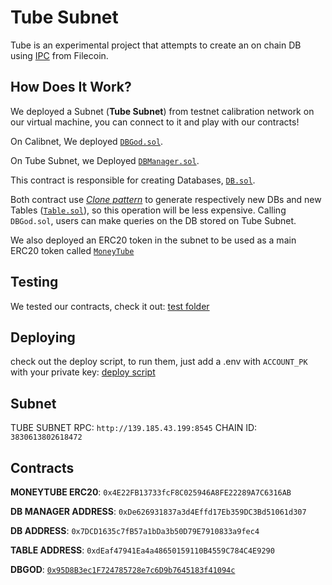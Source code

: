 # Tube Subnet
Tube is an experimental project that attempts to create an on chain DB using [IPC](https://github.com/consensus-shipyard/ipc/tree/cd/contracts) from Filecoin.

## How Does It Work?
We deployed a Subnet (**Tube Subnet**) from testnet calibration network on our virtual machine, you can connect to it and play with our contracts!

On Calibnet, We deployed [`DBGod.sol`](https://github.com/fabriziogianni7/tube/blob/main/contracts/contracts/DBGod.sol).

On Tube Subnet, we Deployed [`DBManager.sol`](https://github.com/fabriziogianni7/tube/blob/main/contracts/contracts/DBManager.sol).

This contract is responsible for creating Databases, [`DB.sol`](https://github.com/fabriziogianni7/tube/blob/main/contracts/contracts/DB.sol).

Both contract use [_Clone pattern_](https://github.com/OpenZeppelin/openzeppelin-contracts/blob/master/contracts/proxy/Clones.sol) to generate respectively new DBs and new Tables ([`Table.sol`](https://github.com/fabriziogianni7/tube/blob/main/contracts/contracts/Table.sol)), so this operation will be less expensive.
Calling `DBGod.sol`, users can make queries on the DB stored on Tube Subnet.

We also deployed an ERC20 token in the subnet to be used as a main ERC20 token called [`MoneyTube`](https://github.com/fabriziogianni7/tube/blob/main/contracts/contracts/MTB.sol)

## Testing
We tested our contracts, check it out: [test folder](https://github.com/fabriziogianni7/tube/tree/main/contracts/test)
## Deploying
check out the deploy script, to run them, just add a .env with `ACCOUNT_PK` with your private key: [deploy script](https://github.com/fabriziogianni7/tube/tree/main/contracts/test)

## Subnet
TUBE SUBNET RPC: `http://139.185.43.199:8545`
CHAIN ID: `3830613802618472`

## Contracts
**MONEYTUBE ERC20**: `0x4E22FB13733fcF8C025946A8FE22289A7C6316AB`

**DB MANAGER ADDRESS**: `0xDe626931837a3d4Effd17Eb359DC3Bd51061d307`

**DB ADDRESS**: `0x7DCD1635c7fB57a1bDa3b50D79E7910833a9fec4`

**TABLE ADDRESS**: `0xdEaf47941Ea4a48650159110B4559C784C4E9290`

**DBGOD**: [`0x95D8B3ec1F724785728e7c6D9b7645183f41094c`](https://calibration.filfox.info/en/address/0x95D8B3ec1F724785728e7c6D9b7645183f41094c)
